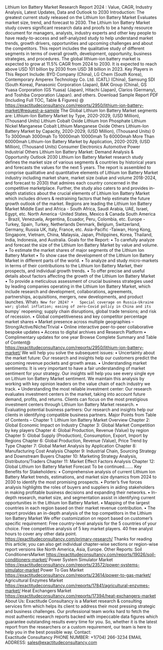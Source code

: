 Lithium Ion Battery Market Research Report 2024 : Value, CAGR, Industry Analysis, Latest Updates, Data and Outlook to 2030 
Introduction:
The greatest current  study released on the Lithium Ion Battery Market Evaluates market size, trend, and forecast to 2030. The Lithium Ion Battery Market study covers significant research data and proofs to be a handy resource document for managers, analysts, industry experts and other key people to have ready-to-access and self-analyzed study to help understand market trends, growth drivers, opportunities and upcoming challenges and about the competitors. This report includes the qualitative study of different segments in terms of overall growth, development, opportunity, business strategies, and procedures. 
The global lithium-ion battery market is expected to grow at 11.5% CAGR from 2024 to 2030. It is expected to reach above USD 101 billion by 2030 from USD 38 billion in 2023.
Key Players in This Report Include: 
BYD Company (China), LG Chem (South Korea), Contemporary Amperex Technology Co. Ltd. (CATL) (China), Samsung SDI (South Korea), Panasonic Corporation (Japan), BAK Group (China), GS Yuasa Corporation (GS Yuasa) (Japan), Hitachi (Japan), Clarios (Germany), and Toshiba Corporation (Japan).
 and others.
Download Sample Report PDF (Including Full TOC, Table & Figures) @ 
https://exactitudeconsultancy.com/reports/2950/lithium-ion-battery-market/#request-a-sample
The Global Lithium Ion Battery Market segments are:
Lithium-Ion Battery Market by Type, 2020-2029, (USD Million), (Thousand Units)
Lithium Cobalt Oxide
Lithium Iron Phosphate
Lithium Nickel Manganese Cobalt
Lithium Manganese Oxide
Others
Lithium-Ion Battery Market by Capacity, 2020-2029, (USD Million), (Thousand Units)
0 To 3000mah
3000mah To 10000mah
10000mah To 60000mah
More Than 60000mah
Lithium-Ion Battery Market by Application, 2020-2029, (USD Million), (Thousand Units)
Consumer Electronics
Automotive
Power
Industrial
Others
Lithium Ion Battery Market: Demand Analysis & Opportunity Outlook 2030
Lithium Ion Battery Market research study defines the market size of various segments & countries by historical years and forecasts the values for the next 5 years. The report is assembled to comprise qualitative and quantitative elements of Lithium Ion Battery Market industry including market share, market size (value and volume 2018-2024, and forecast to 2030) that admires each country concerned in the competitive marketplace. Further, the study also caters to and provides in-depth statistics about the crucial elements of Lithium Ion Battery Market which includes drivers & restraining factors that help estimate the future growth outlook of the market.
Regions are leading the Lithium Ion Battery Market
Middle East and Africa - South Africa, Saudi Arabia, UAE, Israel, Egypt, etc.
North America -United States, Mexico & Canada
South America - Brazil, Venezuela, Argentina, Ecuador, Peru, Colombia, etc.
Europe - Turkey, Spain, Turkey, Netherlands Denmark, Belgium, Switzerland, Germany, Russia UK, Italy, France, etc.
Asia-Pacific -Taiwan, Hong Kong, Singapore, Vietnam, China, Malaysia, Japan, Philippines, Korea, Thailand, India, Indonesia, and Australia.
Goals for the Report:
•	To carefully analyze and forecast the size of the Lithium Ion Battery Market by value and volume.
•	To estimate the market shares of major segments of the Lithium Ion Battery Market 
•	To show case the development of the Lithium Ion Battery Market in different parts of the world.
•	To analyze and study micro-markets in terms of their contributions to the Lithium Ion Battery Market, their prospects, and individual growth trends.
•	To offer precise and useful details about factors affecting the growth of the Lithium Ion Battery Market 
•	To provide a meticulous assessment of crucial business strategies used by leading companies operating in the Lithium Ion Battery Market, which include research and development, collaborations, agreements, partnerships, acquisitions, mergers, new developments, and product launches.
What`s New for 2024?
•	Special coverage on Russia-Ukraine war; global inflation; easing of zero-Covid policy in China and its `bumpy` reopening; supply chain disruptions, global trade tensions; and risk of recession.
•	Global competitiveness and key competitor percentage market shares
•	Market presence across multiple geographies – Strong/Active/Niche/Trivial
•	Online interactive peer-to-peer collaborative bespoke updates
•	Access to digital archives and Research Platform
•	Complimentary updates for one year
Browse Complete Summary and Table of Content@  
https://exactitudeconsultancy.com/reports/2950/lithium-ion-battery-market/
We will help you solve the subsequent issues:
•	Uncertainty about the market future: Our research and insights help our customers predict the upcoming revenue pockets and growth areas.
•	Understanding market sentiments: It is very important to have a fair understanding of market sentiment for your strategy. Our insights will help you see every single eye on Lithium Ion Battery Market sentiment. We maintain this analysis by working with key opinion leaders on the value chain of each industry we track.
•	Understanding the most reliable investment center: Our research evaluates investment centers in the market, taking into account future demand, profits, and returns. Clients can focus on the most prestigious investment centers through Lithium Ion Battery Market research.
•	Evaluating potential business partners: Our research and insights help our clients in identifying compatible business partners.
Major Points from Table of Contents –
Chapter 1: Lithium Ion Battery Market Overview
Chapter 2: Global Economic Impact on Industry
Chapter 3: Global Market Competition by key players
Chapter 4: Global Production, Revenue (Value) by region
Chapter 5: Global Supply (Production), Consumption, Export, Import by Regions
Chapter 6: Global Production, Revenue (Value), Price Trend by Type
Chapter 7: Global Market Analysis by Application
Chapter 8: Manufacturing Cost Analysis
Chapter 9: Industrial Chain, Sourcing Strategy and Downstream Buyers
Chapter 10: Marketing Strategy Analysis, Distributors/Traders
Chapter 11: Market Effect Factors Analysis
Chapter 12: Global Lithium Ion Battery Market Forecast
To be continued…….
Key Benefits for Stakeholders:
•	Comprehensive analysis of current Lithium Ion Battery Market trends, estimations, and market size dynamics from 2024 to 2030 to identify the most promising prospects.
•	Porter’s five forces analysis highlights the roles of buyers and suppliers in aiding stakeholders in making profitable business decisions and expanding their networks.
•	In-depth research, market size, and segmentation assist in identifying current opportunities in the Lithium Ion Battery Market.
•	Mapping of the largest countries in each region based on their market revenue contribution.
•	The report provides an in-depth analysis of the top competitors in the Lithium Ion Battery Market
We offer customization on report based on customer’s specific requirement:
Free country-level analysis for the 5 countries of your choice.
Free competitive analysis of 5 key market players.
40 free analyst hours to cover any other data point.
https://exactitudeconsultancy.com/primary-research/
Thanks for reading this article; you can also get individual chapter-wise sections or region-wise report versions like North America, Asia, Europe.
Other Reports:
Soil ConditionersMarket
https://exactitudeconsultancy.com/reports/19026/soil-conditioners-market/
Power System Simulator Market
https://exactitudeconsultancy.com/reports/23572/power-systems-simulator-market
Power To Gas Market
https://exactitudeconsultancy.com/reports/23614/power-to-gas-market/
Agricultural Enzymes Market
https://exactitudeconsultancy.com/reports/17841/agricultural-enzymes-market/
Heat Exchangers Market
https://exactitudeconsultancy.com/reports/17394/heat-exchangers-market
About Us:
Exactitude Consultancy is a Market research & consulting services firm which helps its client to address their most pressing strategic and business challenges. Our professional team works hard to fetch the most authentic research reports backed with impeccable data figures which guarantee outstanding results every time for you. So, whether it is the latest report from the researchers or a custom requirement, our team is here to help you in the best possible way.
Contact:  
Exactitude Consultancy
PHONE NUMBER: +1(704) 266-3234
EMAIL ADDRESS: sales@exactitudeconsultancy.com

